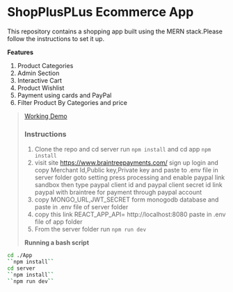 # ShopPlusPLus Ecommerce App

This repository contains a shopping app built using the 
MERN stack.Please follow the instructions to set it up.

**Features**

1.  Product Categories
2.  Admin Section
3.  Interactive Cart
4.  Product Wishlist
5.  Payment using cards and PayPal
6.  Filter Product By Categories and price

> [Working Demo](https://amused-leggings-crow.cyclic.app/)
>
> ### Instructions
>
> 1. Clone the repo and   cd server run ``npm install`` and cd app  ``npm install``
> 2. visit site https://www.braintreepayments.com/ sign up 
>    login and copy Merchant Id,Public key,Private key and paste to  .env file in server folder
>    goto setting press processing and enable paypal link sandbox
>    then type paypal client id and paypal client secret id 
>    link paypal with braintree for payment through paypal account 
> 3. copy MONGO_URL,JWT_SECRET form monogodb database and paste in  .env file of server folder
> 4. copy this link REACT_APP_API= http://localhost:8080 paste  in .env file of app folder
> 4. From the server folder run ``npm run dev``
>
> **Running a  bash script**
 ```sh
cd ./App
``npm install``
cd server
``npm install``
``npm run dev``
```
>
> 